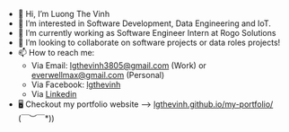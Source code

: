 - 👋 Hi, I’m Luong The Vinh
- 👀 I’m interested in Software Development, Data Engineering and IoT.
- 🌱 I’m currently working as Software Engineer Intern at Rogo Solutions
- 💞️ I’m looking to collaborate on software projects or data roles projects!
- 📫 How to reach me:
  + Via Email: lgthevinh3805@gmail.com (Work) or everwellmax@gmail.com (Personal)
  + Via Facebook: [lgthevinh](https://www.facebook.com/vinh.luongthe.14811)
  + Via [Linkedin](www.linkedin.com/in/vinh-luong-the-511a2b252)
- 🖥 Checkout my portfolio website --> [lgthevinh.github.io/my-portfolio/](https://lgthevinh.github.io/my-portfolio/) \(￣︶￣*\))
